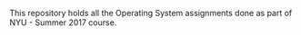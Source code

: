 This repository holds all the Operating System assignments done as part of NYU - Summer 2017 course.
